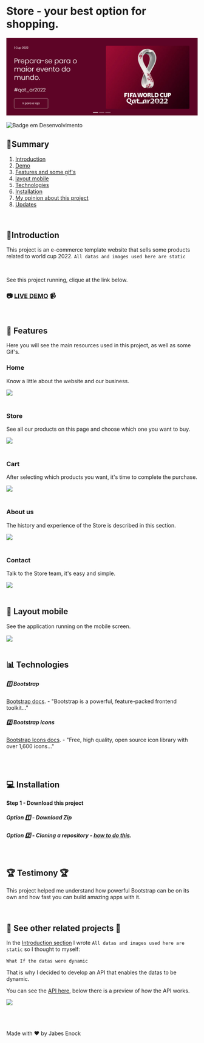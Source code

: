 # Store - your best option for shopping.
<img src="github/banner.PNG"></br>

![Badge em Desenvolvimento](http://img.shields.io/static/v1?label=STATUS&message=FINISHED&color=GREEN&style=for-the-badge)

## :bookmark_tabs:Summary

1. [Introduction](#Introduction)
2. [Demo](#live-demo)
3. [Features and some gif's ](#features-and-demo)
4. [layout mobile ](#layout-mobile)
5. [Technologies](#Technologies)
6. [Installation](#Installation)
7. [My opinion about this project](#opinion)
8. [Updates](#updates)


<div id="Introduction">
</br>

## :page_facing_up:Introduction
This project is an e-commerce template website that sells some products related to world cup 2022. 
```All datas and images used here are static```

</div>
</br>

<div id="live-demo">

See this project running, clique at the link below.
### :camera: [LIVE DEMO](https://store-cup-2022.vercel.app/index.html) :video_camera:
</div>
</br>


<div id="features-and-demo">

## :checkered_flag: Features
Here you will see the main resources used in this project, as well as some Gif's.
### Home
<p>Know a little about the website and our business.</p>
<img src="github/home.gif">
<br/><br/>

### Store
<p>See all our products on this page and choose which one you want to buy.</p>
<img src="github/store.gif">
<br/><br/>

### Cart
<p>After selecting which products you want, it's time to complete the purchase.</p>
<img src="github/cart.gif">
<br/><br/>

### About us 
<p>The history and experience of the Store is described in this section.</p>
<img src="github/about_us.gif">
<br/><br/>

### Contact 
<p>Talk to the Store team, it's easy and simple.</p>
<img src="github/contact.gif">
<br/><br/>


<div id="layout-mobile">

## :iphone: Layout mobile
<p>See the application running on the mobile screen.</p>
<img align="center" src="github/layout_mobile.gif">
</br></br>

</div>

<div id="Technologies">

## :bar_chart: Technologies

##### :one: Bootstrap
[Bootstrap docs](https://getbootstrap.com/docs/5.2/getting-started/introduction/). - "Bootstrap is a powerful, feature-packed frontend toolkit..."
</br>

##### :two:  Bootstrap icons
[Bootstrap Icons docs](https://icons.getbootstrap.com/). - "Free, high quality, open source icon library with over 1,600 icons..."

</div>
</br><br>

<div id="Installation">

## :computer: Installation

#### Step 1 - Download this project
  ##### Option :one: - Download Zip 
  ##### Option :two: - Cloning a repository - [how to do this](https://docs.github.com/en/repositories/creating-and-managing-repositories/cloning-a-repository). 
</br>

</div>

<div id="opinion">

## :trophy: Testimony :trophy:
This project helped me understand how powerful Bootstrap can be on its own and how fast you can build amazing apps with it.
</div>
</br>


<div id="updates">

## :newspaper: See other related projects  :newspaper:

In the [Introduction section](#Introduction)  I wrote ```All datas and images used here are static``` so I thought to myself: 
      
    What If the datas were dynamic
That is why I decided to develop an API that enables the datas to be dynamic.

You can see the [API here](https://github.com/Jabes-Enock/API-store-world-cup-2022-adonisjs), below there is a preview of how the API works.

<img src="github/api_store_preview.gif">

</div>

</br></br>

Made with :heart: by Jabes Enock
